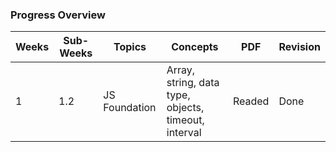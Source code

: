 ### Progress Overview

| Weeks |Sub-Weeks | Topics | Concepts | PDF | Revision |
|-------|----------|--------|----------|-----|----------|
| 1 | 1.2 | JS Foundation | Array, string, data type, objects, timeout, interval | Readed | Done |